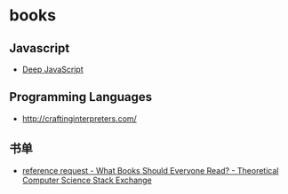 books
===

## Javascript

- [Deep JavaScript](https://exploringjs.com/deep-js/toc.html)


## Programming Languages

- http://craftinginterpreters.com/


## 书单

- [reference request - What Books Should Everyone Read? - Theoretical Computer Science Stack Exchange](https://cstheory.stackexchange.com/questions/3253/what-books-should-everyone-read)